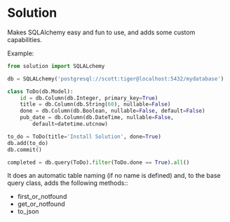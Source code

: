 
# Solution

Makes SQLAlchemy easy and fun to use, and adds some custom capabilities.

Example:

```python
from solution import SQLALchemy

db = SQLALchemy('postgresql://scott:tiger@localhost:5432/mydatabase')

class ToDo(db.Model):
    id = db.Column(db.Integer, primary_key=True)
    title = db.Column(db.String(60), nullable=False)
    done = db.Column(db.Boolean, nullable=False, default=False)
    pub_date = db.Column(db.DateTime, nullable=False,
        default=datetime.utcnow)

to_do = ToDo(title='Install Solution', done=True)
db.add(to_do)
db.commit()

completed = db.query(ToDo).filter(ToDo.done == True).all()
```

It does an automatic table naming (if no name is defined) and, to the base query class, adds the following methods::
    
- first_or_notfound
- get_or_notfound
- to_json

